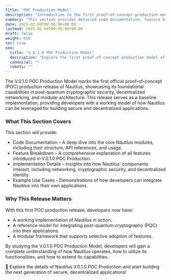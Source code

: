 ```yaml
---
title: "POC Production Model"
description: "Introduction to the first proof-of-concept production model of Nautilus."
summary: "This section provides detailed code documentation, feature breakdowns, and implementation details for the V.0.1.0 POC Production release."
date: 2025-02-09T00:00:00+00:00
lastmod: 2025-02-09T00:00:00+00:00
draft: false
weight: 850
toc: true
seo:
  title: "V.0.1.0 POC Production Model"
  description: "Explore the first proof-of-concept production model of Nautilus with full code documentation and implementation details."
  canonical: ""
  robots: ""
---
```


The V.0.1.0 POC Production Model marks the first official proof-of-concept (POC) production release of Nautilus, showcasing its foundational capabilities in post-quantum cryptographic security, decentralized networking, and modular architecture. This release serves as a baseline implementation, providing developers with a working model of how Nautilus can be leveraged for building secure and decentralized applications.

### What This Section Covers

This section will provide:

- Code Documentation – A deep dive into the core Nautilus modules, including their structure, API references, and usage.
- Feature Breakdown – A comprehensive explanation of all features introduced in V.0.1.0 POC Production.
- Implementation Details – Insights into how Nautilus' components interact, including networking, cryptographic security, and decentralized identity.
- Example Use Cases – Demonstrations of how developers can integrate Nautilus into their own applications.

### Why This Release Matters

With this first POC production release, developers now have:

- A working implementation of Nautilus in action.
- A reference model for integrating post-quantum cryptography (PQC) into their applications.
- A modular framework that supports selective adoption of features.

By studying the V.0.1.0 POC Production Model, developers will gain a complete understanding of how Nautilus operates, how to utilize its functionalities, and how to extend its capabilities.

🚀 Explore the details of Nautilus V.0.1.0 POC Production and start building the next generation of secure, decentralized applications!
